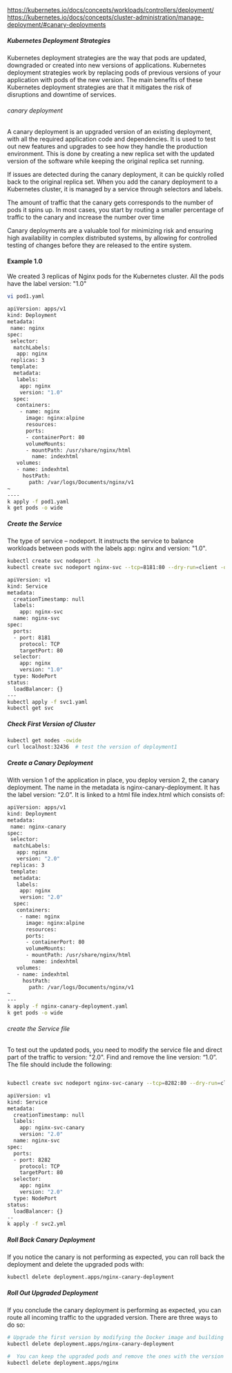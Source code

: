 https://kubernetes.io/docs/concepts/workloads/controllers/deployment/
https://kubernetes.io/docs/concepts/cluster-administration/manage-deployment/#canary-deployments

##### Kubernetes Deployment Strategies
Kubernetes deployment strategies are the way that pods are updated, downgraded or created into new versions of applications.
Kubernetes deployment strategies work by replacing pods of previous versions of your application with pods of the new version.
The main benefits of these Kubernetes deployment strategies are that it mitigates the risk of disruptions and downtime of services.


###### canary deployment
A canary deployment is an upgraded version of an existing deployment, with all the required application code and dependencies. It is used to test out new features and upgrades to see how they handle the production environment. This is done by creating a new replica set with the updated version of the software while keeping the original replica set running.

If issues are detected during the canary deployment, it can be quickly rolled back to the original replica set. When you add the canary deployment to a Kubernetes cluster, it is managed by a service through selectors and labels.

The amount of traffic that the canary gets corresponds to the number of pods it spins up. In most cases, you start by routing a smaller percentage of traffic to the canary and increase the number over time

Canary deployments are a valuable tool for minimizing risk and ensuring high availability in complex distributed systems, by allowing for controlled testing of changes before they are released to the entire system.

#### Example 1.0 
We created 3 replicas of Nginx pods for the Kubernetes cluster. All the pods have the label version: "1.0"

``````sh
vi pod1.yaml

apiVersion: apps/v1
kind: Deployment
metadata:
 name: nginx
spec:
 selector:
  matchLabels:
   app: nginx
 replicas: 3
 template:
  metadata:
   labels:
    app: nginx
    version: "1.0"
  spec:
   containers:
    - name: nginx
      image: nginx:alpine
      resources:
      ports:
      - containerPort: 80
      volumeMounts:
      - mountPath: /usr/share/nginx/html
        name: indexhtml
   volumes:
   - name: indexhtml
     hostPath:
       path: /var/logs/Documents/nginx/v1
~                                          
----
k apply -f pod1.yaml
k get pods -o wide
``````
##### Create the Service
The type of service – nodeport. It instructs the service to balance workloads between pods with the labels app: nginx and version: "1.0".

``````sh
kubectl create svc nodeport -h
kubectl create svc nodeport nginx-svc --tcp=8181:80 --dry-run=client -oyaml > svc1.yaml

apiVersion: v1
kind: Service
metadata:
  creationTimestamp: null
  labels:
    app: nginx-svc
  name: nginx-svc
spec:
  ports:
  - port: 8181
    protocol: TCP
    targetPort: 80
  selector:
    app: nginx
    version: "1.0"
  type: NodePort
status:
  loadBalancer: {}
---
kubectl apply -f svc1.yaml
kubectl get svc

``````
##### Check First Version of Cluster

``````sh
kubectl get nodes -owide
curl localhost:32436  # test the version of deployment1
``````
##### Create a Canary Deployment
With version 1 of the application in place, you deploy version 2, the canary deployment.
The name in the metadata is nginx-canary-deployment.
It has the label version: “2.0”.
It is linked to a html file index.html which consists of:

``````sh
apiVersion: apps/v1
kind: Deployment
metadata:
 name: nginx-canary
spec:
 selector:
  matchLabels:
   app: nginx
   version: "2.0"
 replicas: 3
 template:
  metadata:
   labels:
    app: nginx
    version: "2.0"
  spec:
   containers:
    - name: nginx
      image: nginx:alpine
      resources:
      ports:
      - containerPort: 80
      volumeMounts:
      - mountPath: /usr/share/nginx/html
        name: indexhtml
   volumes:
   - name: indexhtml
     hostPath:
       path: /var/logs/Documents/nginx/v1
~                                          
---
k apply -f nginx-canary-deployment.yaml
k get pods -o wide
``````
###### create the Service file
To test out the updated pods, you need to modify the service file and direct part of the traffic to version: "2.0".
Find and remove the line version: “1.0”. The file should include the following:
``````sh

kubectl create svc nodeport nginx-svc-canary --tcp=8282:80 --dry-run=client -oyaml > svc2.yaml

apiVersion: v1
kind: Service
metadata:
  creationTimestamp: null
  labels:
    app: nginx-svc-canary
    version: "2.0"
  name: nginx-svc
spec:
  ports:
  - port: 8282
    protocol: TCP
    targetPort: 80
  selector:
    app: nginx
    version: "2.0"
  type: NodePort
status:
  loadBalancer: {}
--
k apply -f svc2.yml
``````
##### Roll Back Canary Deployment
If you notice the canary is not performing as expected, you can roll back the deployment and delete the upgraded pods with:

``````sh
kubectl delete deployment.apps/nginx-canary-deployment

``````
##### Roll Out Upgraded Deployment
If you conclude the canary deployment is performing as expected, you can route all incoming traffic to the upgraded version. There are three ways to do so:

``````sh
# Upgrade the first version by modifying the Docker image and building a new deployment
kubectl delete deployment.apps/nginx-canary-deployment

#  You can keep the upgraded pods and remove the ones with the version 1 label:
kubectl delete deployment.apps/nginx

``````
